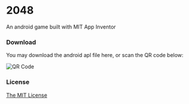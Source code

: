 # 2048
An android game built with MIT App Inventor

### Download
You may download the android apl file <a fref="https://github.com/lonelyenvoy/2048/raw/master/apk/Game2048.apk" target="_blank">here</a>, or scan the QR code below:

![QR Code](https://qr.api.cli.im/qr?data=https%253A%252F%252Fgithub.com%252Flonelyenvoy%252F2048%252Fraw%252Fmaster%252Fapk%252FGame2048.apk&level=H&transparent=false&bgcolor=%23ffffff&forecolor=%23000000&blockpixel=12&marginblock=1&logourl=&size=180&kid=cliim&key=6f9f76ff626e7dc66a2c97c7d32e5559)

### License
<a href="https://github.com/lonelyenvoy/2048/blob/master/LICENSE" target="_blank">The MIT License</a>
